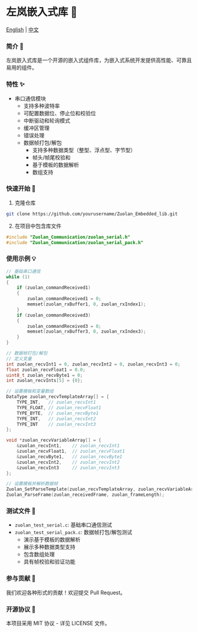 # 左岚嵌入式库 🚀

[English](README.md) | [中文](README_CN.md)

### 简介 📖
左岚嵌入式库是一个开源的嵌入式组件库，为嵌入式系统开发提供高性能、可靠且易用的组件。

### 特性 ✨
- 串口通信模块
  - 支持多种波特率
  - 可配置数据位、停止位和校验位
  - 中断驱动和轮询模式
  - 缓冲区管理
  - 错误处理
  - 数据帧打包/解包
    - 支持多种数据类型（整型、浮点型、字节型）
    - 帧头/帧尾校验和
    - 基于模板的数据解析
    - 数组支持

### 快速开始 🚀
1. 克隆仓库
```bash
git clone https://github.com/yourusername/Zuolan_Embedded_lib.git
```

2. 在项目中包含库文件
```c
#include "Zuolan_Communication/zuolan_serial.h"
#include "Zuolan_Communication/zuolan_serial_pack.h"
```

### 使用示例 💡
```c
// 基础串口通信
while (1)
{
    if (zuolan_commandReceived1)
    {
        zuolan_commandReceived1 = 0;
        memset(zuolan_rxBuffer1, 0, zuolan_rxIndex1);
    }
    if (zuolan_commandReceived3)
    {
        zuolan_commandReceived3 = 0;
        memset(zuolan_rxBuffer3, 0, zuolan_rxIndex3);
    }
}

// 数据帧打包/解包
// 定义变量
int zuolan_recvInt1 = 0, zuolan_recvInt2 = 0, zuolan_recvInt3 = 0;
float zuolan_recvFloat1 = 0.0;
uint8_t zuolan_recvByte1 = 0;
int zuolan_recvInts[5] = {0};

// 设置模板和变量数组
DataType zuolan_recvTemplateArray[] = {
    TYPE_INT,   // zuolan_recvInt1
    TYPE_FLOAT, // zuolan_recvFloat1
    TYPE_BYTE,  // zuolan_recvByte1
    TYPE_INT,   // zuolan_recvInt2
    TYPE_INT    // zuolan_recvInt3
};

void *zuolan_recvVariableArray[] = {
    &zuolan_recvInt1,    // zuolan_recvInt1
    &zuolan_recvFloat1,  // zuolan_recvFloat1
    &zuolan_recvByte1,   // zuolan_recvByte1
    &zuolan_recvInt2,    // zuolan_recvInt2
    &zuolan_recvInt3     // zuolan_recvInt3
};

// 设置模板并解析数据帧
Zuolan_SetParseTemplate(zuolan_recvTemplateArray, zuolan_recvVariableArray, 5);
Zuolan_ParseFrame(zuolan_receivedFrame, zuolan_frameLength);
```

### 测试文件 📝
- `zuolan_test_serial.c`: 基础串口通信测试
- `zuolan_test_serial_pack.c`: 数据帧打包/解包测试
  - 演示基于模板的数据解析
  - 展示多种数据类型支持
  - 包含数组处理
  - 具有帧校验和验证功能

### 参与贡献 🤝
我们欢迎各种形式的贡献！欢迎提交 Pull Request。

### 开源协议 📄
本项目采用 MIT 协议 - 详见 LICENSE 文件。
